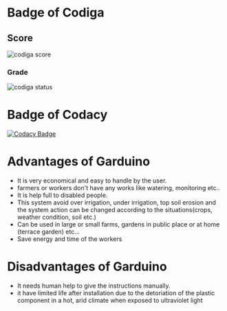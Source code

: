 # Badge of Codiga

## Score
![codiga score](https://api.codiga.io/project/31662/score/svg)

 ### Grade
![codiga status](https://api.codiga.io/project/31662/status/svg)


# Badge of Codacy
[![Codacy Badge](https://app.codacy.com/project/badge/Grade/960aa00f18a746a783f282fb0c856a29)](https://www.codacy.com/gh/1g1o0w1r1i/M2-EmbSys-project/dashboard?utm_source=github.com&amp;utm_medium=referral&amp;utm_content=1g1o0w1r1i/M2-EmbSys-project&amp;utm_campaign=Badge_Grade)



# Advantages of Garduino
* It is very economical and easy to handle by the user.
* farmers or workers don't have any works like watering, monitoring etc.. 
* It is help full to disabled people.
* This system avoid over irrigation, under irrigation, top soil erosion and the system action can be changed according to the situations(crops, weather condition, soil etc.) 
*  Can be used in large or small farms, gardens in public place or at home (terrace garden) etc...
* Save energy and time of the workers
# Disadvantages of Garduino
* It needs human help to give the instructions manually.
* it have limited life after installation due to the detoriation of the plastic component in a hot, arid climate when exposed to ultraviolet light
